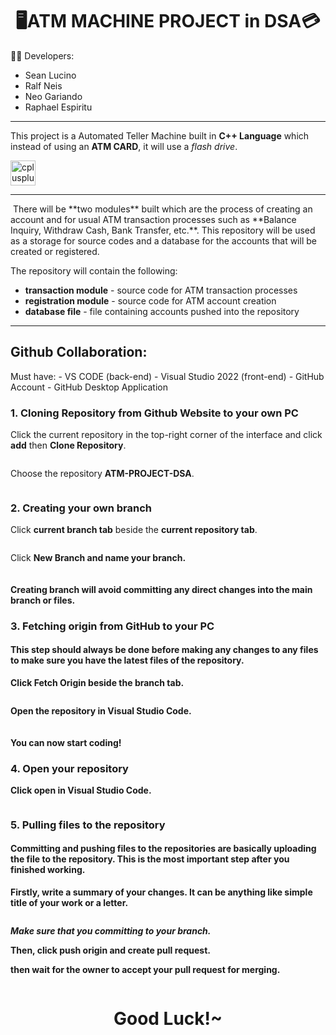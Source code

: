 <h1 align="center">🖥️ATM MACHINE PROJECT in DSA💳</h1>

🧑‍💻 Developers: 
- Sean Lucino
- Ralf Neis
- Neo Gariando
- Raphael Espiritu
 ---
This project is a Automated Teller Machine built in **C++ Language** which instead of using an **ATM CARD**, it will use a *flash drive*.

<img src="https://raw.githubusercontent.com/devicons/devicon/master/icons/cplusplus/cplusplus-original.svg" alt="cplusplus" width="40" height="40"/> </a> 

---

<p>&nbsp;There will be **two modules** built which are the process of creating an account and for usual ATM transaction processes such as **Balance Inquiry, Withdraw Cash, Bank Transfer, etc.**.
This repository will be used as a storage for source codes and a database for the accounts that will be created or registered.</p>

The repository will contain the following:
- **transaction module** - source code for ATM transaction processes
- **registration module** - source code for ATM account creation
- **database file** - file containing accounts pushed into the repository
  
---

<h2 align="left" > Github Collaboration: </h2>
Must have:
- VS CODE (back-end)
- Visual Studio 2022 (front-end)
- GitHub Account
- GitHub Desktop Application

<h3 align="left" > 1. Cloning Repository from Github Website to your own PC </h3>
    <p>Click the current repository in the top-right corner of the interface and click <b>add</b> then <b>Clone Repository</b>.</p>
    <img src="./assets/clone_repo.png" alt=""/> </a> 
    <p>Choose the repository <b>ATM-PROJECT-DSA</b>.</p>
    <img src="./assets/pick_repo.png" alt=""/> </a> 

<h3 align="left" > 2. Creating your own branch </h3>
    <p>Click <b>current branch tab</b> beside the <b>current repository tab</b>.</p>
    <img src="./assets/create_branch.png" alt=""/> </a> 
    <p>Click <b>New Branch<b> and name your branch.</p>
    <img src="./assets/name_branch.png" alt=""/> </a> 
    <h4><b>Creating branch will avoid committing any direct changes into the main branch or files.</b></h4>


<h3 align="left" > 3. Fetching origin from GitHub to your PC </h3>
    <h4>This step should always be done before making any changes to any files to make sure you have the <b>latest files of the repository.</b></h4>
    <p>Click <b>Fetch Origin</b> beside the branch tab.</p>
    <img src="./assets/fetch_origin.png" alt=""/> </a> 
    <p>Open the repository in Visual Studio Code.</p>
    <img src="./assets/open_vs.png" alt=""/> </a> 
    <h4><b>You can now start coding!</b></h4>

<h3 align="left" > 4. Open your repository </h3>
    <p>Click <b>open in Visual Studio Code</b>.</p>
    <img src="./assets/open_vs.png" alt=""/> </a> 

<h3 align="left" > 5. Pulling files to the repository </h3>
    <h4>Committing and pushing files to the repositories are basically uploading the file to the repository. This is the most important step after you finished working.</h4>
    <p>Firstly, write a summary of your changes. It can be anything like simple title of your work or a letter.</p>
    <img src="./assets/commit_branch.png" alt=""/> </a> 
    <p><i>Make sure that you committing to your branch.</i></p>
    <p>Then, click <b>push origin</b> and <b>create pull request</b>.
    <img src="./assets/push_change.png" alt=""/> </a> 
    <img src="./assets/create_req.png" alt=""/> </a> 
    <p>then wait for the owner to accept your pull request for merging.</p>
    <img src="./assets/git_pull.png" alt=""/> </a> 
    <h1 align='center'>Good Luck!~</h1>
    

